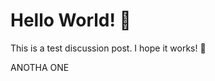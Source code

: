 <!-- 
author: philip-gai
repository: https://github.com/philip-gai/repost-demo
team: https://github.com/orgs/elastico-group/teams/everyone
category: https://github.com/philip-gai/repost-demo/discussions/categories/announcements
-->

# Hello World! 👋

This is a test discussion post. I hope it works! 🤞

ANOTHA ONE
